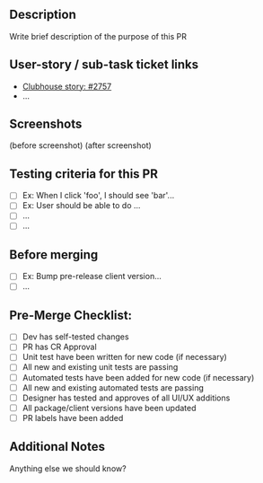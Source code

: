 ## Description
Write brief description of the purpose of this PR

## User-story / sub-task ticket links
- [Clubhouse story: #2757](https://app.clubhouse.io/knock/story/<clubhouse-url>)
- ...

## Screenshots
(before screenshot)
(after screenshot) 

## Testing criteria for this PR
- [ ] Ex: When I click 'foo', I should see 'bar'...
- [ ] Ex: User should be able to do <blank>...
- [ ] ...
- [ ] ...

## Before merging
- [ ] Ex: Bump pre-release client version...
- [ ] ...

## Pre-Merge Checklist:
- [ ] Dev has self-tested changes
- [ ] PR has CR Approval
- [ ] Unit test have been written for new code (if necessary)
- [ ] All new and existing unit tests are passing
- [ ] Automated tests have been added for new code (if necessary)
- [ ] All new and existing automated tests are passing
- [ ] Designer has tested and approves of all UI/UX additions
- [ ] All package/client versions have been updated
- [ ] PR labels have been added

## Additional Notes
Anything else we should know?

